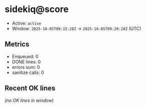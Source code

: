 # sidekiq@score

- Active: `active`
- Window: `2025-10-05T09:15:28Z` → `2025-10-05T09:20:28Z` (UTC)

## Metrics
- Enqueued: 0
- DONE lines: 0
- errors sum: 0
- sanitize calls: 0

## Recent OK lines
_(no OK lines in window)_
